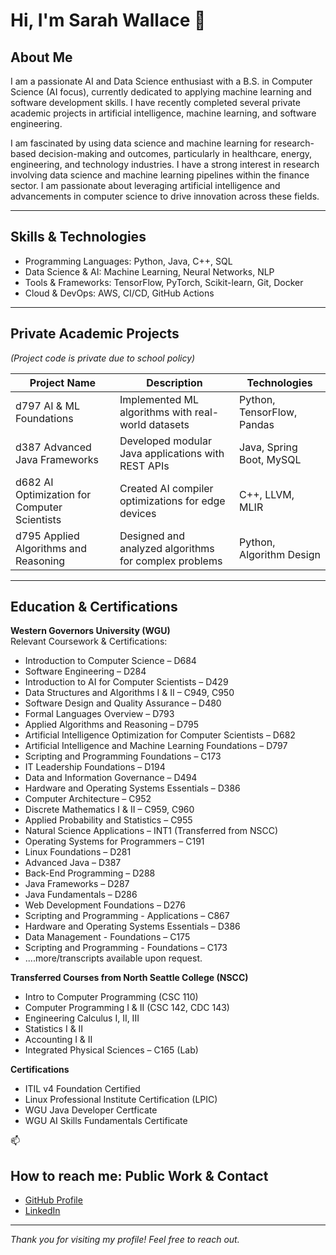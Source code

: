 # Hi, I'm Sarah Wallace 👋

## About Me
I am a passionate AI and Data Science enthusiast with a B.S. in Computer Science (AI focus), currently dedicated to applying machine learning and software development skills. I have recently completed several private academic projects in artificial intelligence, machine learning, and software engineering.

I am fascinated by using data science and machine learning for research-based decision-making and outcomes, particularly in healthcare, energy, engineering, and technology industries. I have a strong interest in research involving data science and machine learning pipelines within the finance sector. I am passionate about leveraging artificial intelligence and advancements in computer science to drive innovation across these fields.

---

## Skills & Technologies

- Programming Languages: Python, Java, C++, SQL  
- Data Science & AI: Machine Learning, Neural Networks, NLP  
- Tools & Frameworks: TensorFlow, PyTorch, Scikit-learn, Git, Docker  
- Cloud & DevOps: AWS, CI/CD, GitHub Actions

---

## Private Academic Projects

*(Project code is private due to school policy)*

| Project Name                                         | Description                                           | Technologies                   |
| ---------------------------------------------------|-----------------------------------------------------|-------------------------------|
| d797 AI & ML Foundations                            | Implemented ML algorithms with real-world datasets  | Python, TensorFlow, Pandas     |
| d387 Advanced Java Frameworks                       | Developed modular Java applications with REST APIs  | Java, Spring Boot, MySQL       |
| d682 AI Optimization for Computer Scientists       | Created AI compiler optimizations for edge devices   | C++, LLVM, MLIR               |
| d795 Applied Algorithms and Reasoning               | Designed and analyzed algorithms for complex problems | Python, Algorithm Design       |

---
## Education & Certifications

**Western Governors University (WGU)**  
Relevant Coursework & Certifications:  
- Introduction to Computer Science – D684  
- Software Engineering – D284  
- Introduction to AI for Computer Scientists – D429  
- Data Structures and Algorithms I & II – C949, C950  
- Software Design and Quality Assurance – D480  
- Formal Languages Overview – D793  
- Applied Algorithms and Reasoning – D795  
- Artificial Intelligence Optimization for Computer Scientists – D682  
- Artificial Intelligence and Machine Learning Foundations – D797  
- Scripting and Programming Foundations – C173  
- IT Leadership Foundations – D194  
- Data and Information Governance – D494  
- Hardware and Operating Systems Essentials – D386  
- Computer Architecture – C952  
- Discrete Mathematics I & II – C959, C960  
- Applied Probability and Statistics – C955  
- Natural Science Applications – INT1 (Transferred from NSCC)  
- Operating Systems for Programmers – C191
- Linux Foundations – D281
- Advanced Java – D387
- Back-End Programming – D288
- Java Frameworks – D287
- Java Fundamentals – D286
- Web Development Foundations – D276
- Scripting and Programming - Applications – C867
- Hardware and Operating Systems Essentials – D386
- Data Management - Foundations – C175
- Scripting and Programming - Foundations – C173
- ....more/transcripts available upon request.

**Transferred Courses from North Seattle College (NSCC)**  
- Intro to Computer Programming (CSC 110)  
- Computer Programming I & II (CSC 142, CDC 143)
- Engineering Calculus I, II, III  
- Statistics I & II  
- Accounting I & II 
- Integrated Physical Sciences – C165 (Lab)  

**Certifications**  
- ITIL v4 Foundation Certified  
- Linux Professional Institute Certification (LPIC)
- WGU Java Developer Certficate
- WGU AI Skills Fundamentals Certificate

📫 
## How to reach me: Public Work & Contact

- [GitHub Profile](https://github.com/Swall1545)  
- [LinkedIn](https://linkedin.com/in/swall15)  

---

*Thank you for visiting my profile! Feel free to reach out.*  
<!--rough summary: in progress
- 🔭 I’m currently working on ... a Computer Science Degree from Western Governors University.
<!--...--
- 🌱 I’m currently learning ... always and in every aspect of life.
<!--...--
- 👯 I’m open to  ... internships/project-based work experiences.
<!--...--
- 🤔 I’m looking for help with ... insightful and constructive feedback and recommendations including general best practices and code optimization and fine tuning from industry veterans.
<!--...--
- 💬 Ask me about ... my Excellence Award from WGU Lab Science
<!-- 📫 How to reach me: coming soon...--
- Experience with: Python, SQL, Java, HTML, CSS
<!-- linked-in coming soon ...--
- ⚡ Fun facts about me:   * I have previous sales management experience in the insurance industry. 
                  * I am an autism and dyslexia/dysgraphia advocate for three family members.
-  I am fascinated with …data analytics for research-based decision-making and outcomes, artificial intelligence, utilizing computer science advancements to further other sectors and industries pertaining to medical care, education and engineering. 
-  I am looking forward to ... build real-world projects with positive impact.
--->
